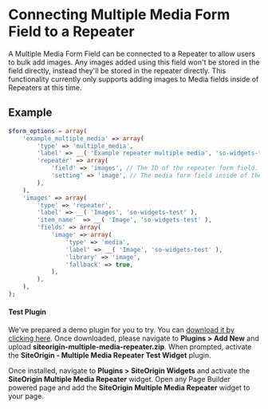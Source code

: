 # Connecting Multiple Media Form Field to a Repeater

A Multiple Media Form Field can be connected to a Repeater to allow users to bulk add images. Any images added using this field won't be stored in the field directly, instead they'll be stored in the repeater directly. This functionality currently only supports adding images to Media fields inside of Repeaters at this time.

## Example

```php
$form_options = array(
	'example_multiple_media' => array(
		'type' => 'multiple_media',
		'label' => __( 'Example repeater multiple media', 'so-widgets-test' ),
		'repeater' => array(
			'field' => 'images', // The ID of the repeater form field.
			'setting' => 'image', // The media form field inside of the repeater that'll be set when the user adds new images.
		),
	),
	'images' => array(
		'type' => 'repeater',
		'label' => __( 'Images', 'so-widgets-test' ),
		'item_name'  => __( 'Image', 'so-widgets-test' ),
		'fields' => array(
			'image' => array(
				'type' => 'media',
				'label' => __( 'Image', 'so-widgets-test' ),
				'library' => 'image',
				'fallback' => true,
			),
		),
	),
);
```

#### Test Plugin

We've prepared a demo plugin for you to try. You can [download it by clicking here](https://siteorigin.com/wp-content/uploads/2021/08/siteorigin-multiple-media-repeater.zip). Once downloaded, please navigate to **Plugins > Add New** and upload **siteorigin-multiple-media-repeater.zip**. When prompted, activate the **SiteOrigin - Multiple Media Repeater Test Widget** plugin.

Once installed, navigate to **Plugins > SiteOrigin Widgets** and activate the **SiteOrigin Multiple Media Repeater** widget. Open any Page Builder powered page and add the **SiteOrigin Multiple Media Repeater** widget to your page.
